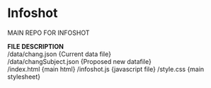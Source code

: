 # Infoshot
MAIN REPO FOR INFOSHOT


<b>FILE DESCRIPTION</b> <br>
/data/chang.json {Current data file}<br>
/data/changSubject.json {Proposed new datafile}<br>
/index.html {main html}
/infoshot.js {javascript file}
/style.css {main stylesheet}<br>
